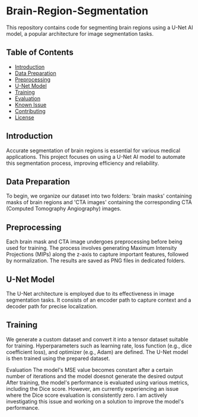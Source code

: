 # Brain-Region-Segmentation


This repository contains code for segmenting brain regions using a U-Net AI model, a popular architecture for image segmentation tasks.

## Table of Contents
- [Introduction](#introduction)
- [Data Preparation](#data-preparation)
- [Preprocessing](#preprocessing)
- [U-Net Model](#u-net-model)
- [Training](#training)
- [Evaluation](#evaluation)
- [Known Issue](#known-issue)
- [Contributing](#contributing)
- [License](#license)

## Introduction
Accurate segmentation of brain regions is essential for various medical applications. This project focuses on using a U-Net AI model to automate this segmentation process, improving efficiency and reliability.

## Data Preparation
To begin, we organize our dataset into two folders: 'brain masks' containing masks of brain regions and 'CTA images' containing the corresponding CTA (Computed Tomography Angiography) images.

## Preprocessing
Each brain mask and CTA image undergoes preprocessing before being used for training. The process involves generating Maximum Intensity Projections (MIPs) along the z-axis to capture important features, followed by normalization. The results are saved as PNG files in dedicated folders.

## U-Net Model
The U-Net architecture is employed due to its effectiveness in image segmentation tasks. It consists of an encoder path to capture context and a decoder path for precise localization.

## Training
We generate a custom dataset and convert it into a tensor dataset suitable for training. Hyperparameters such as learning rate, loss function (e.g., dice coefficient loss), and optimizer (e.g., Adam) are defined. The U-Net model is then trained using the prepared dataset. 

Evaluation
The model's MSE value becomes constant after a certain number of iterations and the model doesnot generate the desired output
After training, the model's performance is evaluated using various metrics, including the Dice score. However, am currently experiencing an issue where the Dice score evaluation is consistently zero. I am actively investigating this issue and working on a solution to improve the model's performance.

